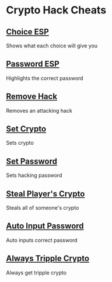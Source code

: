 # Crypto Hack Cheats

## [Choice ESP](Choice-ESP.js)
Shows what each choice will give you

## [Password ESP](Password-ESP.js)
Highlights the correct password

## [Remove Hack](Remove-Hack.js)
Removes an attacking hack

## [Set Crypto](Set-Crypto.js)
Sets crypto

## [Set Password](setPassword.js)
Sets hacking password

## [Steal Player's Crypto](Steal-Players-Crypto.js)
Steals all of someone's crypto

## [Auto Input Password](Auto-Input-Password.js)
Auto inputs correct password

## [Always Tripple Crypto](Always-Tripple-Crypto.js)
Always get tripple crypto

